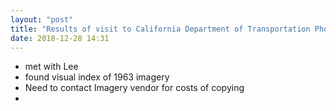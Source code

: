 ```yaml
---
layout: "post"
title: "Results of visit to California Department of Transportation Photogrammetry"
date: 2018-12-28 14:31
---
```

- met with Lee
- found visual index of 1963 imagery
- Need to contact Imagery vendor for costs of copying
-
